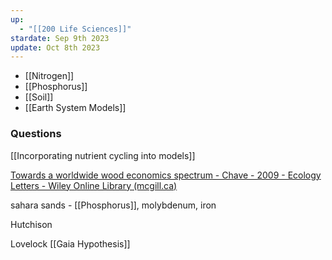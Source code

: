 ```yaml
---
up:
  - "[[200 Life Sciences]]"
stardate: Sep 9th 2023
update: Oct 8th 2023
---
```

- [[Nitrogen]]
- [[Phosphorus]]
- [[Soil]]
- [[Earth System Models]]

### Questions
[[Incorporating nutrient cycling into models]]


[Towards a worldwide wood economics spectrum - Chave - 2009 - Ecology Letters - Wiley Online Library (mcgill.ca)](https://onlinelibrary-wiley-com.proxy3.library.mcgill.ca/doi/full/10.1111/j.1461-0248.2009.01285.x)

sahara sands - [[Phosphorus]], molybdenum, iron

Hutchison

Lovelock [[Gaia Hypothesis]]